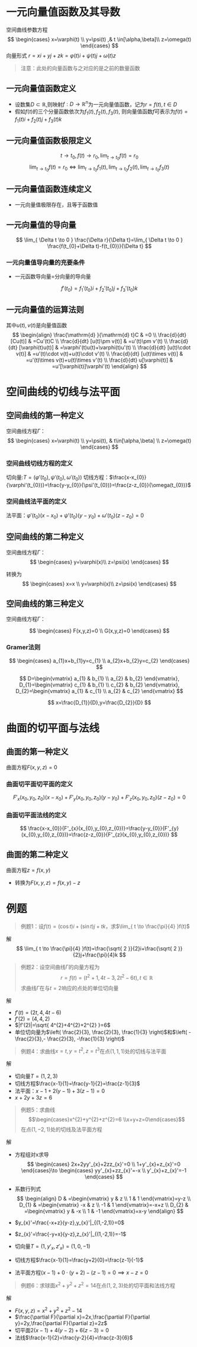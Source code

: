# 一元向量值函数及其导数

空间曲线参数方程
$$
\begin{cases}
x=\varphi(t) \\
y=\psi(t)  ,& t \in[\alpha,\beta]\\
z=\omega(t)
\end{cases}
$$
向量形式
$r=x i +yj+zk=\varphi(t)i+\psi(t)j+\omega(t)z$
> 注意：此处的向量函数与之对应的是之前的数量函数

## 一元向量值函数定义

- 设数集$D\subset \mathbb{R}$,则映射$f:D\to \mathbb{R}^{n}$为一元向量值函数，记为$r=f(t),t\in D$
- 假如$f(t)$的三个分量函数依次为$f_{1}(t),f_{2}(t),f_{3}(t)$, 则向量值函数$f$可表示为$f(t)=f_{1}(t)i+f_{2}(t)j+f_{3}(t)k$


## 一元向量值函数极限定义

$$t\to t_{0},f(t)\to r_{0},\lim_{ t \to t_{0} }f(t)=r_{0}$$
$$
\lim_{ t \to t_{0} } f(t)=r_{0} \Leftrightarrow \lim_{ t \to t_{0} } f_{1}(t),\lim_{ t \to t_{0} } f_{2}(t),\lim_{ t \to t_{0} } f_{3}(t)
$$

## 一元向量值函数连续定义

- 一元向量值极限存在，且等于函数值

## 一元向量值的导向量

$$
\lim_{ \Delta t \to 0 } \frac{\Delta r}{\Delta t}=\lim_{ \Delta t \to 0 } \frac{f(t_{0}+\Delta t)-f(t_{0})}{\Delta t}
$$

### 一元向量值导向量的充要条件

- 一元函数导向量=分向量的导向量

$$
f'(t_{0})=f_{1}'(t_{0})i+f_{2}'(t_{0})j+f_{3}'(t_{0})k
$$



## 一元向量值的运算法则
其中$u(t),v(t)$是向量值函数
$$
\begin{align}
\frac{\mathrm{d} }{\mathrm{d} t}C & =0 \\
\frac{d}{dt} [Cu(t)] & =Cu'(t)C \\
\frac{d}{dt} [u(t)\pm v(t)] & =u'(t)\pm v'(t) \\
\frac{d}{dt} [\varphi(t)u(t)] & =\varphi'(t)u(t)+\varphi(t)u'(t) \\
\frac{d}{dt} [u(t)\cdot v(t)] & =u'(t)\cdot v(t)+u(t)\cdot v'(t) \\
\frac{d}{dt} [u(t)\times v(t)] & =u'(t)\times v(t)+u(t)\times v'(t) \\
\frac{d}{dt} u[\varphi(t)]  & =u'[\varphi(t)]\varphi'(t)
\end{align}
$$

# 空间曲线的切线与法平面

## 空间曲线的第一种定义

空间曲线方程$\Gamma$：
$$
\begin{cases}
x=\varphi(t) \\
y=\psi(t), & t\in[\alpha,\beta] \\
z=\omega(t)
\end{cases}
$$

### 空间曲线切线方程的定义

切向量:$T=(\varphi'(t_{0}),\psi'(t_{0}),\omega'(t_{0}))$
切线方程：$\frac{x-x_{0}}{\varphi'(t_{0})}=\frac{y-y_{0}}{\psi'(t_{0})}=\frac{z-z_{0}}{\omega(t_{0})}$

### 空间曲线法平面的定义

法平面：$\varphi'(t_{0})(x-x_{0})+\psi'(t_{0})(y-y_{0})+\omega'(t_{0})(z-z_{0})=0$

## 空间曲线的第二种定义

空间曲线方程$\Gamma$：
$$
\begin{cases}
y=\varphi(x)\\
z=\psi(x)
\end{cases}
$$

转换为
$$
\begin{cases}
x=x \\
y=\varphi(x)\\
z=\psi(x)
\end{cases}
$$

## 空间曲线的第三种定义

空间曲线方程$\Gamma$：

$$
\begin{cases}
F(x,y,z)=0 \\
G(x,y,z)=0 
\end{cases}
$$
### Gramer法则

$$
\begin{cases}
a_{1}x+b_{1}y=c_{1} \\
a_{2}x+b_{2}y=c_{2}
\end{cases}
$$

$$
D=\begin{vmatrix}
a_{1} & b_{1} \\
a_{2} & b_{2}
\end{vmatrix},
D_{1}=\begin{vmatrix}
c_{1} & b_{1}  \\
c_{2} & b_{2}
\end{vmatrix},
D_{2}=\begin{vmatrix}
a_{1} & c_{1} \\
a_{2} & c_{2} 
\end{vmatrix}
$$

$$
x=\frac{D_{1}}{D},y=\frac{D_{2}}{D}
$$

# 曲面的切平面与法线

## 曲面的第一种定义

曲面方程$F(x,y,z)=0$

### 曲面切平面切平面的定义

$$
F'_{x}(x_{0},y_{0},z_{0})(x-x_{0})+
F'_{y}(x_{0},y_{0},z_{0})(y-y_{0})+
F'_{z}(x_{0},y_{0},z_{0})(z-z_{0})=0
$$

### 曲面切平面法线的定义

$$
\frac{x-x_{0}}{F'_{x}(x_{0},y_{0},z_{0})}=\frac{y-y_{0}}{F'_{y}(x_{0},y_{0},z_{0})}=\frac{z-z_{0}}{F'_{z}(x_{0},y_{0},z_{0})}
$$


## 曲面的第二种定义

曲面方程$z=f(x,y)$
- 转换为$F(x,y,z)=f(x,y)-z$


# 例题
> 例题1：设$f(t)=(\cos t)i+(\sin t)j+tk$，求$\lim_{ t \to \frac{\pi}{4} }f(t)$

解
$$
\lim_{ t \to \frac{\pi}{4} }f(t)=\frac{\sqrt{ 2 }}{2}i+\frac{\sqrt{ 2 }}{2}j+\frac{\pi}{4}k
$$

> 例题2：设空间曲线$\Gamma$的向量方程为$$r=f(t)=(t^{2}+1,4t-3,2t^{2}-6t),t\in\mathbb{R}$$求曲线$\Gamma$在与$t=2$响应的点处的单位切向量

解
- $f'(t)=(2t,4,4t-6)$
- $f'(2)=(4,4,2)$
- $|f'(2)|=\sqrt{ 4^{2}+4^{2}+2^{2} }=6$
- 单位切向量为$\left( \frac{2}{3}, \frac{2}{3}, \frac{1}{3} \right)$和$\left( -\frac{2}{3},- \frac{2}{3}, -\frac{1}{3} \right)$

> 例题4：求曲线$x=t,y=t^{2},z=t^{3}$在点$(1,1,1)$处的切线与法平面

解
- 切向量$T=(1,2,3)$
- 切线方程$\frac{x-1}{1}=\frac{y-1}{2}=\frac{z-1}{3}$
- 法平面：$x-1+2(y-1)+3(z-1)=0$
- $x+2y+3z=6$

> 例题5：求曲线 $$\begin{cases}x^{2}+y^{2}+z^{2}=6 \\x+y+z=0\end{cases}$$在点$(1,-2,1)$处的切线及法平面方程

解
- 方程组对x求导
$$
\begin{cases}
2x+2yy'_{x}+2zz_{x}'=0 \\
1+y'_{x}+z_{x}'=0
\end{cases}\to 
\begin{cases}
yy'_{x}+zz_{x}'=-x \\
y'_{x}+z_{x}'=-1
\end{cases}
$$

- 系数行列式
$$
\begin{align}
D & =\begin{vmatrix}
y & z \\
1 & 1
\end{vmatrix}=y-z \\
D_{1} & =\begin{vmatrix}
-x & z \\
-1 & 1
\end{vmatrix}=-x+z \\
D_{2} & =\begin{vmatrix}
y & -x \\
1 & -1
\end{vmatrix}=x-y
\end{align}
$$

- $y_{x}'=\frac{-x+z}{y-z},y_{x}'|_{(1,-2,1)}=0$
- $z_{x}'=\frac{-y+x}{y-z},z_{x}'|_{(1,-2,1)}=-1$
- 切向量$T=(1,y'_{x},z'_{x})=(1,0,-1)$
- 切线方程$\frac{x-1}{1}=\frac{y+2}{0}=\frac{z-1}{-1}$
- 法平面方程$(x-1)+0\cdot(y+2)-(z-1)=0\implies x-z=0$


> 例题6：求球面$x^{2}+y^{2}+z^{2}=14$在点$(1,2,3)$处的切平面和法线方程

解
- $F(x,y,z)=x^{2}+y^{2}+z^{2}-14$
- $\frac{\partial F}{\partial x}=2x,\frac{\partial F}{\partial y}=2y,\frac{\partial F}{\partial z}=2z$
- 切平面$2(x-1)+4(y-2)+6(z-3)=0$
- 法线$\frac{x-1}{2}=\frac{y-2}{4}=\frac{z-3}{6}$
